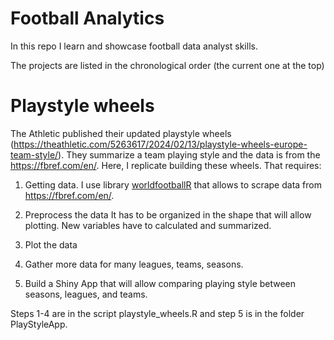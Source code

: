 # Football Analytics

In this repo I learn and showcase football data analyst skills.

The projects are listed in the chronological order (the current one at the top)

# Playstyle wheels

The Athletic published their updated playstyle wheels (<https://theathletic.com/5263617/2024/02/13/playstyle-wheels-europe-team-style/>). They summarize a team playing style and the data is from the <https://fbref.com/en/>. Here, I replicate building these wheels. That requires:

1.  Getting data. I use library [worldfootballR](https://github.com/JaseZiv/worldfootballR) that allows to scrape data from <https://fbref.com/en/>.

2.  Preprocess the data It has to be organized in the shape that will allow plotting. New variables have to calculated and summarized.

3.  Plot the data

4.  Gather more data for many leagues, teams, seasons.

5.  Build a Shiny App that will allow comparing playing style between seasons, leagues, and teams.

Steps 1-4 are in the script playstyle_wheels.R and step 5 is in the folder PlayStyleApp.

